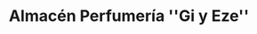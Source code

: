---
title: "Almacén Perfumería ''Gi y Eze''"
url: /buenos-aires/almacen-perfumeria-gi-y-eze/
shop: perfumería
---